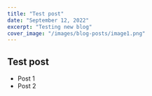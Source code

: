 ```yaml
---
title: "Test post"
date: "September 12, 2022"
excerpt: "Testing new blog"
cover_image: "/images/blog-posts/image1.png"
---
```


## Test post

- Post 1
- Post 2
